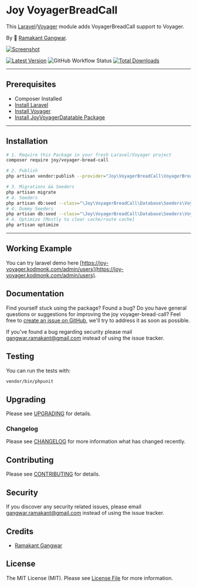 # Joy VoyagerBreadCall

This [Laravel](https://laravel.com/)/[Voyager](https://voyager.devdojo.com/) module adds VoyagerBreadCall support to Voyager.

By 🐼 [Ramakant Gangwar](https://github.com/rxcod9).

[![Screenshot](https://raw.githubusercontent.com/rxcod9/joy-voyager-bread-call/main/cover.jpg)](https://joy-voyager.kodmonk.com/)

[![Latest Version](https://img.shields.io/github/v/release/rxcod9/joy-voyager-bread-call?style=flat-square)](https://github.com/rxcod9/joy-voyager-bread-call/releases)
![GitHub Workflow Status](https://img.shields.io/github/actions/workflow/status/rxcod9/joy-voyager-bread-call/run-tests.yml?branch=main&label=tests)
[![Total Downloads](https://img.shields.io/packagist/dt/joy/voyager-bread-call.svg?style=flat-square)](https://packagist.org/packages/joy/voyager-bread-call)

---

## Prerequisites

*   Composer Installed
*   [Install Laravel](https://laravel.com/docs/installation)
*   [Install Voyager](https://github.com/the-control-group/voyager)
*   [Install JoyVoyagerDatatable Package](https://github.com/rxcod9/joy-voyager-datatable)

---

## Installation

```bash
# 1. Require this Package in your fresh Laravel/Voyager project
composer require joy/voyager-bread-call

# 2. Publish
php artisan vendor:publish --provider="Joy\VoyagerBreadCall\VoyagerBreadCallServiceProvider" --force

# 3. Migrations && Seeders
php artisan migrate
# 4. Seeders
php artisan db:seed --class="\Joy\VoyagerBreadCall\Database\Seeders\VoyagerDatabaseSeeder" --force
# 4. Dummy Seeders
php artisan db:seed --class="\Joy\VoyagerBreadCall\Database\Seeders\VoyagerDummyDatabaseSeeder" --force
# 4. Optimize [Mostly to clear cache/route cache]
php artisan optimize
```

---


## Working Example

You can try laravel demo here [https://joy-voyager.kodmonk.com/admin/users](https://joy-voyager.kodmonk.com/admin/users).

## Documentation

Find yourself stuck using the package? Found a bug? Do you have general questions or suggestions for improving the joy voyager-bread-call? Feel free to [create an issue on GitHub](https://github.com/rxcod9/joy-voyager-bread-call/issues), we'll try to address it as soon as possible.

If you've found a bug regarding security please mail [gangwar.ramakant@gmail.com](mailto:gangwar.ramakant@gmail.com) instead of using the issue tracker.

## Testing

You can run the tests with:

```bash
vendor/bin/phpunit
```

## Upgrading

Please see [UPGRADING](UPGRADING.md) for details.

### Changelog

Please see [CHANGELOG](CHANGELOG.md) for more information what has changed recently.

## Contributing

Please see [CONTRIBUTING](CONTRIBUTING.md) for details.

## Security

If you discover any security related issues, please email [gangwar.ramakant@gmail.com](mailto:gangwar.ramakant@gmail.com) instead of using the issue tracker.

## Credits

- [Ramakant Gangwar](https://github.com/rxcod9)

## License

The MIT License (MIT). Please see [License File](LICENSE.md) for more information.
